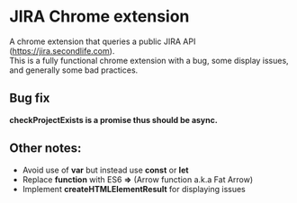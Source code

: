 # JIRA Chrome extension
A chrome extension that queries a public JIRA API (https://jira.secondlife.com).  
This is a fully functional chrome extension with a bug, some display issues, and generally some bad practices.  

## Bug fix
**checkProjectExists is a promise thus should be async.**

## Other notes:
* Avoid use of **var** but instead use **const** or **let**
* Replace **function** with ES6 **=>** (Arrow function a.k.a Fat Arrow)
* Implement **createHTMLElementResult** for displaying issues


